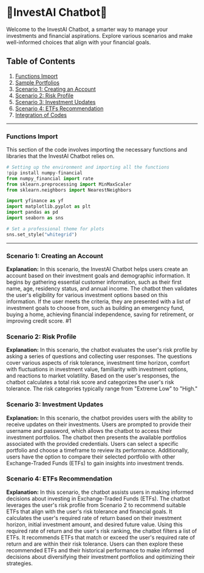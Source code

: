 # 🤖️InvestAI Chatbot🤖️

Welcome to the InvestAI Chatbot, a smarter way to manage your investments and financial aspirations. Explore various scenarios and make well-informed choices that align with your financial goals.

## Table of Contents

1. [Functions Import](#functions-import)
2. [Sample Portfolios](#sample-portfolios)
3. [Scenario 1: Creating an Account](#scenario-1-creating-an-account)
4. [Scenario 2: Risk Profile](#scenario-2-risk-profile)
5. [Scenario 3: Investment Updates](#scenario-3-investment-updates)
6. [Scenario 4: ETFs Recommendation](#scenario-4-etfs-recommendation)
7. [Integration of Codes](#integration-of-codes)

---

### Functions Import <a name="functions-import"></a>

This section of the code involves importing the necessary functions and libraries that the InvestAI Chatbot relies on.

```python
# Setting up the environment and importing all the functions
!pip install numpy-financial
from numpy_financial import rate
from sklearn.preprocessing import MinMaxScaler
from sklearn.neighbors import NearestNeighbors

import yfinance as yf
import matplotlib.pyplot as plt
import pandas as pd
import seaborn as sns

# Set a professional theme for plots
sns.set_style("whitegrid")
```
---
### Scenario 1: Creating an Account <a name="scenario-1-creating-an-account"></a>

**Explanation:** In this scenario, the InvestAI Chatbot helps users create an account based on their investment goals and demographic information. It begins by gathering essential customer information, such as their first name, age, residency status, and annual income. The chatbot then validates the user's eligibility for various investment options based on this information. If the user meets the criteria, they are presented with a list of investment goals to choose from, such as building an emergency fund, buying a home, achieving financial independence, saving for retirement, or improving credit score.
#1

### Scenario 2: Risk Profile <a name="scenario-2-risk-profile"></a>

**Explanation:** In this scenario, the chatbot evaluates the user's risk profile by asking a series of questions and collecting user responses. The questions cover various aspects of risk tolerance, investment time horizon, comfort with fluctuations in investment value, familiarity with investment options, and reactions to market volatility. Based on the user's responses, the chatbot calculates a total risk score and categorizes the user's risk tolerance. The risk categories typically range from "Extreme Low" to "High."

### Scenario 3: Investment Updates <a name="scenario-3-investment-updates"></a>

**Explanation:** In this scenario, the chatbot provides users with the ability to receive updates on their investments. Users are prompted to provide their username and password, which allows the chatbot to access their investment portfolios. The chatbot then presents the available portfolios associated with the provided credentials. Users can select a specific portfolio and choose a timeframe to review its performance. Additionally, users have the option to compare their selected portfolio with other Exchange-Traded Funds (ETFs) to gain insights into investment trends.

### Scenario 4: ETFs Recommendation <a name="scenario-4-etfs-recommendation"></a>

**Explanation:** In this scenario, the chatbot assists users in making informed decisions about investing in Exchange-Traded Funds (ETFs). The chatbot leverages the user's risk profile from Scenario 2 to recommend suitable ETFs that align with the user's risk tolerance and financial goals. It calculates the user's required rate of return based on their investment horizon, initial investment amount, and desired future value. Using this required rate of return and the user's risk ranking, the chatbot filters a list of ETFs. It recommends ETFs that match or exceed the user's required rate of return and are within their risk tolerance. Users can then explore these recommended ETFs and their historical performance to make informed decisions about diversifying their investment portfolios and optimizing their strategies.
